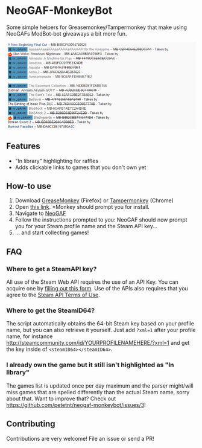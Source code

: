# NeoGAF-MonkeyBot
Some simple helpers for Greasemonkey/Tampermonkey that make using NeoGAFs ModBot-bot giveaways a bit more fun.

![NeoGAF ModBot MonkeyBot](/images/banner.png?raw=true "NeoGAF ModBot MonkeyBot")

## Features
- "In library" highlighting for raffles
- Adds clickable links to games that you don't own yet

## How-to use
1. Download [GreaseMonkey](https://addons.mozilla.org/en-US/firefox/addon/greasemonkey/) (Firefox) or [Tampermonkey](https://chrome.google.com/webstore/detail/tampermonkey/dhdgffkkebhmkfjojejmpbldmpobfkfo?hl=en) (Chrome)
2. Open [this link](https://github.com/petetnt/neogaf-monkeybot/raw/master/neogaf-monkeybot.user.js). *Monkey should prompt you for install.
3. Navigate to [NeoGAF](http://neogaf.com/forum)
4. Follow the instructions prompted to you: NeoGAF should now prompt you for your Steam profile name and the Steam API key...
5. ... and start collecting games!

## FAQ
### Where to get a SteamAPI key?
All use of the Steam Web API requires the use of an API Key. You can acquire one by [filling out this form](http://steamcommunity.com/dev/apikey). Use of the APIs also requires that you agree to the [Steam API Terms of Use](http://steamcommunity.com/dev/apiterms).

### Where to get the SteamID64?
The script automatically obtains the 64-bit Steam key based on your profile name, but you can also retrieve it yourself. Just add `?xml=1` after your profile name, for instance http://steamcommunity.com/id/YOURPROFILENAMEHERE/?xml=1 and get the key inside of `<steamID64></steamID64>`.

### I already own the game but it still isn't highlighted as "In library"
The games list is updated once per day maximum and the parser might/will miss games that are spelled differently than the actual Steam name, sorry about that. Want to improve that? Check out https://github.com/petetnt/neogaf-monkeybot/issues/3!

## Contributing
Contributions are very welcome! File an issue or send a PR!
